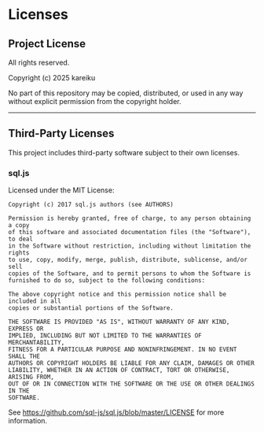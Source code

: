 # Licenses

## Project License

All rights reserved.

Copyright (c) 2025 kareiku

No part of this repository may be copied, distributed, or used in any way without explicit permission from the copyright holder.

---

## Third-Party Licenses

This project includes third-party software subject to their own licenses.

### sql.js

Licensed under the MIT License:

```
Copyright (c) 2017 sql.js authors (see AUTHORS)

Permission is hereby granted, free of charge, to any person obtaining a copy
of this software and associated documentation files (the "Software"), to deal
in the Software without restriction, including without limitation the rights
to use, copy, modify, merge, publish, distribute, sublicense, and/or sell
copies of the Software, and to permit persons to whom the Software is
furnished to do so, subject to the following conditions:

The above copyright notice and this permission notice shall be included in all
copies or substantial portions of the Software.

THE SOFTWARE IS PROVIDED "AS IS", WITHOUT WARRANTY OF ANY KIND, EXPRESS OR
IMPLIED, INCLUDING BUT NOT LIMITED TO THE WARRANTIES OF MERCHANTABILITY,
FITNESS FOR A PARTICULAR PURPOSE AND NONINFRINGEMENT. IN NO EVENT SHALL THE
AUTHORS OR COPYRIGHT HOLDERS BE LIABLE FOR ANY CLAIM, DAMAGES OR OTHER
LIABILITY, WHETHER IN AN ACTION OF CONTRACT, TORT OR OTHERWISE, ARISING FROM,
OUT OF OR IN CONNECTION WITH THE SOFTWARE OR THE USE OR OTHER DEALINGS IN THE
SOFTWARE.
```

See https://github.com/sql-js/sql.js/blob/master/LICENSE for more information.
